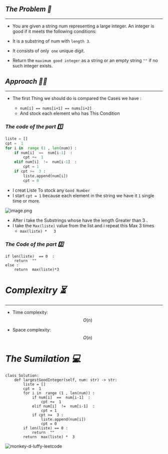 ## *The Problem 🤔*    
---   

- You are given a string num representing a large integer. An integer is good if it meets the following conditions:

- It is a substring of num with `length 3`.   

- It consists of only` one` unique digit.  

- Return the `maximum good integer` as a string or an empty string `""` if no such integer exists.   

## *Approach ⛓️‍💥*   
---

-  The first Thing we should do is compared the Cases we have :   

    -  `num[i] == nums[i+1] == nums[i+2]`   
    - And stock each element who has This Condition   



###  *The code of the part 1️⃣*  
```py
liste = []     
cpt =  1  
for i in  range (1 , len(num)) :    
    if num[i]  ==  num[i-1]  :    
        cpt +=  1   
    elif num[i]  !=  num[i-1]  :   
        cpt = 1    
    if cpt >=  3 :  
        liste.append(num[i])   
        cpt = 0   
```       

-  I creat Liste To stock any `Good Number`    
- I start  `cpt = 1`  because each element in the string we have it `1` single time or more.


![image.png](https://assets.leetcode.com/users/images/a6359f4e-1c2a-4c84-92ae-9cce08c0498c_1755179887.8927388.png)   

-  After i take the Substrings whose have the length Greater than 3 .   
- I take the `Max(liste)`  value from the list  and i repeat this Max 3 times   
    - `max(liste) *   3`     

###  *The Code of the part 2️⃣*     


```pyt
if len(liste)  == 0  :   
    return  ""   
else :   
    return  max(liste)*3 
```



# *Complexitry ⏳*    
---   

- Time complexity:  $$O(n)$$
<!-- Add your time complexity here, e.g. $$O(n)$$ -->

- Space complexity: $$O(n)$$
<!-- Add your space complexity here, e.g. $$O(n)$$ -->

# *The Sumilation 💻*   
```python3 []
class Solution:
    def largestGoodInteger(self, num: str) -> str:
        liste = []     
        cpt =  1  
        for i in  range (1 , len(num)) :    
            if num[i]  ==  num[i-1]  :    
                cpt +=  1   
            elif num[i]  !=  num[i-1]  :   
                cpt = 1    
            if cpt >=  3 :  
                liste.append(num[i])   
                cpt = 0   
        if len(liste) == 0 :   
            return  ""   
        return  max(liste) *  3  
```   


![monkey-d-luffy-leetcode](https://github.com/user-attachments/assets/68e1a9e8-ee51-4b24-8286-707e08dd4c83)
